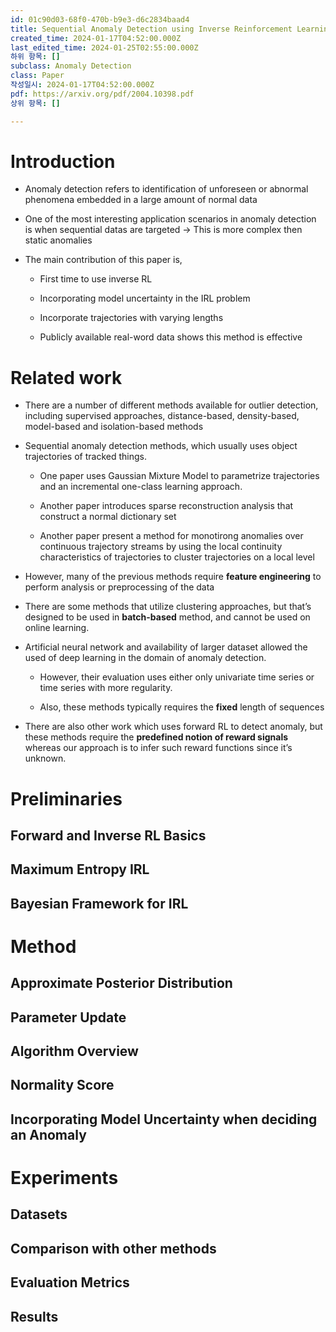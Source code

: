 ```yaml
---
id: 01c90d03-68f0-470b-b9e3-d6c2834baad4
title: Sequential Anomaly Detection using Inverse Reinforcement Learning
created_time: 2024-01-17T04:52:00.000Z
last_edited_time: 2024-01-25T02:55:00.000Z
하위 항목: []
subclass: Anomaly Detection
class: Paper
작성일시: 2024-01-17T04:52:00.000Z
pdf: https://arxiv.org/pdf/2004.10398.pdf
상위 항목: []

---
```


# Introduction

*   Anomaly detection refers to identification of unforeseen or abnormal phenomena embedded in a large amount of normal data

*   One of the most interesting application scenarios in anomaly detection is when sequential datas are targeted → This is more complex then static anomalies

*   The main contribution of this paper is,

    *   First time to use inverse RL

    *   Incorporating model uncertainty in the IRL problem

    *   Incorporate trajectories with varying lengths

    *   Publicly available real-word data shows this method is effective

# Related work

*   There are a number of different methods available for outlier detection, including supervised approaches, distance-based, density-based, model-based and isolation-based methods

*   Sequential anomaly detection methods, which usually uses object trajectories of tracked things.

    *   One paper uses Gaussian Mixture Model to parametrize trajectories and an incremental one-class learning approach.

    *   Another paper introduces sparse reconstruction analysis that construct a normal dictionary set

    *   Another paper present a method for monotirong anomalies over continuous trajectory streams by using the local continuity characteristics of trajectories to cluster trajectories on a local level

*   However, many of the previous methods require **feature engineering** to perform analysis or preprocessing of the data

*   There are some methods that utilize clustering approaches, but that’s designed to be used in **batch-based** method, and cannot be used on online learning.

*   Artificial neural network and availability of larger dataset allowed the used of deep learning in the domain of anomaly detection.

    *   However, their evaluation uses either only univariate time series or time series with more regularity.

    *   Also, these methods typically requires the **fixed** length of sequences

*   There are also other work which uses forward RL to detect anomaly, but these methods require the **predefined notion of reward signals** whereas our approach is to infer such reward functions since it’s unknown.

# Preliminaries

## Forward and Inverse RL Basics

## Maximum Entropy IRL

## Bayesian Framework for IRL

# Method

## Approximate Posterior Distribution

## Parameter Update

## Algorithm Overview

## Normality Score

## Incorporating Model Uncertainty when deciding an Anomaly

# Experiments

## Datasets

## Comparison with other methods

## Evaluation Metrics

## Results
